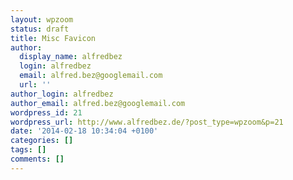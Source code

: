 ```yaml
---
layout: wpzoom
status: draft
title: Misc Favicon
author:
  display_name: alfredbez
  login: alfredbez
  email: alfred.bez@googlemail.com
  url: ''
author_login: alfredbez
author_email: alfred.bez@googlemail.com
wordpress_id: 21
wordpress_url: http://www.alfredbez.de/?post_type=wpzoom&p=21
date: '2014-02-18 10:34:04 +0100'
categories: []
tags: []
comments: []
---
```


